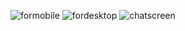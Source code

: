 ![formobile](https://github.com/binaypanjiyar/whatappclone/assets/65711937/da3178a5-e0aa-4d79-a401-c30a0e6e5f8f)
![fordesktop](https://github.com/binaypanjiyar/whatappclone/assets/65711937/c616368c-c06f-4f6a-9a57-a3242dbb0a9e)
![chatscreen](https://github.com/binaypanjiyar/whatappclone/assets/65711937/2def5f80-108b-44d0-b65f-0a326cdd61d5)
